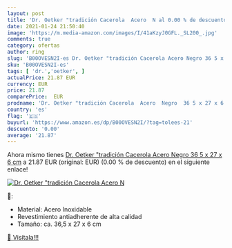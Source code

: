 ```yaml
---
layout: post
title: 'Dr. Oetker "tradición Cacerola  Acero  N al 0.00 % de descuento'
date: 2021-01-24 21:50:40
image: 'https://m.media-amazon.com/images/I/41aKzyJ0GFL._SL200_.jpg'
comments: true
category: ofertas
author: ring
slug: 'B00OVESN2I-es Dr. Oetker "tradición Cacerola Acero Negro 36 5 x 27 x 6 cm'
sku: 'B00OVESN2I-es'
tags: [ 'dr.','oetker', ]
actualPrice: 21.87 EUR
currency: EUR
price: 21.87
comparePrice:  EUR
prodname: 'Dr. Oetker "tradición Cacerola  Acero  Negro  36 5 x 27 x 6 cm'
country: 'es'
flag: '🇪🇸'
buyurl: 'https://www.amazon.es/dp/B00OVESN2I/?tag=tolees-21'
descuento: '0.00'
average: '21.87'
---
```


Ahora mismo tienes [Dr. Oetker "tradición Cacerola  Acero  Negro  36 5 x 27 x 6 cm](https://www.amazon.es/dp/B00OVESN2I/?tag=tolees-21) a 21.87 EUR (original:  EUR) (0.00 %  de descuento) en el siguiente enlace!

[![Dr. Oetker "tradición Cacerola  Acero  N](https://m.media-amazon.com/images/I/41aKzyJ0GFL._SL200_.jpg)](https://www.amazon.es/dp/B00OVESN2I/?tag=tolees-21)

🔎:

- Material: Acero Inoxidable
- Revestimiento antiadherente de alta calidad
- Tamaño: ca. 36,5 x 27 x 6 cm

[🛒 Visítala!!!](https://www.amazon.es/dp/B00OVESN2I/?tag=tolees-21)
